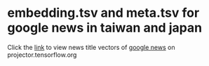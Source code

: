 # embedding.tsv and meta.tsv for google news in taiwan and japan  
Click the [link](https://projector.tensorflow.org/?config=https://projector.tensorflow.org/?config=https://raw.githubusercontent.com/sekewei/projector_config/master/gnews_tw_jp/gnew_tw_jp_config.json) to view news title vectors of [google news](https://news.google.com/) on projector.tensorflow.org
